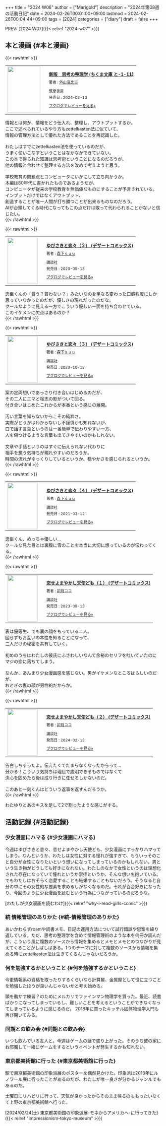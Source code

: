 +++
title = "2024 W08"
author = ["Marigold"]
description = "2024年第08週の活動日記"
date = 2024-02-26T00:01:00+09:00
lastmod = 2024-02-26T00:04:44+09:00
tags = [2024]
categories = ["diary"]
draft = false
+++

PREV: [2024 W07]({{< relref "2024-w07" >}})


## 本と漫画 {#本と漫画}

{{< rawhtml >}}
<div class="booklog_html"><table><tr><td class="booklog_html_image"><a href="https://www.amazon.co.jp/dp/4480439129?tag=booklogjp-default-22&linkCode=ogi&th=1&psc=1" target="_blank"><img src="https://m.media-amazon.com/images/I/51AtN0Q8gKL._SL160_.jpg" width="105" height="150" style="border:0;border-radius:0;" /></a></td><td class="booklog_html_info" style="padding-left:20px;"><div class="booklog_html_title" style="margin-bottom:10px;font-size:14px;font-weight:bold;"><a href="https://www.amazon.co.jp/dp/4480439129?tag=booklogjp-default-22&linkCode=ogi&th=1&psc=1" target="_blank">新版　思考の整理学 (ちくま文庫 と-1-11)</a></div><div style="margin-bottom:10px;"><div class="booklog_html_author" style="margin-bottom:15px;font-size:12px;;line-height:1.2em">著者 : <a href="https://booklog.jp/author/%E5%A4%96%E5%B1%B1%E6%BB%8B%E6%AF%94%E5%8F%A4" target="_blank">外山滋比古</a></div><div class="booklog_html_manufacturer" style="margin-bottom:5px;font-size:12px;;line-height:1.2em">筑摩書房</div><div class="booklog_html_release" style="font-size:12px;;line-height:1.2em">発売日 : 2024-02-13</div></div><div class="booklog_html_link_amazon"><a href="https://booklog.jp/item/1/4480439129" style="font-size:12px;" target="_blank">ブクログでレビューを見る»</a></div></td></tr></table></div><div>情報とは何か、情報をどう仕入れ、整理し、アウトプットするか。<br />ここで述べられているやり方もzettelkasten法に似ていて、<br />情報の管理方法として優れた方法であることを再認識した。<br /><br />わたしはすでにzettelkasten法を使っているのだが、<br />うまく使いこなすということはなかなかできていない。<br />この本で得られた知識は思考術ということになるのだろうが、<br />他の情報と合わせて整理する方法を改めて考えようと思う。<br /><br />学校教育の問題点とコンピュータにいかにして立ち向かうか。<br />本編は80年代に書かれたものであるようだが、<br />コンピュータが従来の学校教育を無価値なものにすることが予言されている。<br />インプットだけではなくアウトプット、<br />創造することが唯一人間が打ち勝つことが出来るものなのだろう。<br />AIが台頭してくる時代になってもこの点だけは取って代わられることがないと信じたい。</div>
{{< /rawhtml >}}

{{< rawhtml >}}
<div class="booklog_html"><table><tr><td class="booklog_html_image"><a href="https://www.amazon.co.jp/dp/B087X3K297?tag=booklogjp-default-22&linkCode=ogi&th=1&psc=1" target="_blank"><img src="https://m.media-amazon.com/images/I/51SVyH7BAtL._SL160_.jpg" width="97" height="150" style="border:0;border-radius:0;" /></a></td><td class="booklog_html_info" style="padding-left:20px;"><div class="booklog_html_title" style="margin-bottom:10px;font-size:14px;font-weight:bold;"><a href="https://www.amazon.co.jp/dp/B087X3K297?tag=booklogjp-default-22&linkCode=ogi&th=1&psc=1" target="_blank">ゆびさきと恋々（２） (デザートコミックス)</a></div><div style="margin-bottom:10px;"><div class="booklog_html_author" style="margin-bottom:15px;font-size:12px;;line-height:1.2em">著者 : <a href="https://booklog.jp/author/%E6%A3%AE%E4%B8%8B%EF%BD%93%EF%BD%95%EF%BD%95" target="_blank">森下ｓｕｕ</a></div><div class="booklog_html_manufacturer" style="margin-bottom:5px;font-size:12px;;line-height:1.2em">講談社</div><div class="booklog_html_release" style="font-size:12px;;line-height:1.2em">発売日 : 2020-05-13</div></div><div class="booklog_html_link_amazon"><a href="https://booklog.jp/item/1/B087X3K297" style="font-size:12px;" target="_blank">ブクログでレビューを見る»</a></div></td></tr></table></div><div>逸臣くんの「買う？買わない？」みたいなのを単なる変わった口癖程度にしか<br />思っていなかったのだが、優しさの現れだったのだな。<br />クールなように見える一方でこういう優しい一面を持ち合わせている。<br />このイケメンに欠点はあるのか？</div>
{{< /rawhtml >}}

{{< rawhtml >}}
<div class="booklog_html"><table><tr><td class="booklog_html_image"><a href="https://www.amazon.co.jp/dp/B08KPV3897?tag=booklogjp-default-22&linkCode=ogi&th=1&psc=1" target="_blank"><img src="https://m.media-amazon.com/images/I/514RzG6tMmL._SL160_.jpg" width="97" height="150" style="border:0;border-radius:0;" /></a></td><td class="booklog_html_info" style="padding-left:20px;"><div class="booklog_html_title" style="margin-bottom:10px;font-size:14px;font-weight:bold;"><a href="https://www.amazon.co.jp/dp/B08KPV3897?tag=booklogjp-default-22&linkCode=ogi&th=1&psc=1" target="_blank">ゆびさきと恋々（３） (デザートコミックス)</a></div><div style="margin-bottom:10px;"><div class="booklog_html_author" style="margin-bottom:15px;font-size:12px;;line-height:1.2em">著者 : <a href="https://booklog.jp/author/%E6%A3%AE%E4%B8%8B%EF%BD%93%EF%BD%95%EF%BD%95" target="_blank">森下ｓｕｕ</a></div><div class="booklog_html_manufacturer" style="margin-bottom:5px;font-size:12px;;line-height:1.2em">講談社</div><div class="booklog_html_release" style="font-size:12px;;line-height:1.2em">発売日 : 2020-10-13</div></div><div class="booklog_html_link_amazon"><a href="https://booklog.jp/item/1/B08KPV3897" style="font-size:12px;" target="_blank">ブクログでレビューを見る»</a></div></td></tr></table></div><div>案の定両想いであっさり付き合いはじめるのだが、<br />その二人にエマと桜志の影がついて回る。<br />付き合いはじめたこれからが本番という感じの展開。<br /><br />汚い言葉を知らないからこその純粋さ。<br />実際がどうかはわからないし不謹慎かも知れないが、<br />口で話す言葉というのは一番簡単で伝わりやすい一方、<br />人を傷つけるような言葉も出てきやすいのかもしれない。<br /><br />文章や手話というのはすぐに伝えられない代わりに<br />相手を想う気持ちが現れやすいのだろうか。<br />時間の流れがゆっくりしているというか、穏やかさを感じられるというか。</div>
{{< /rawhtml >}}

{{< rawhtml >}}
<div class="booklog_html"><table><tr><td class="booklog_html_image"><a href="https://www.amazon.co.jp/dp/B08Y1KJF88?tag=booklogjp-default-22&linkCode=ogi&th=1&psc=1" target="_blank"><img src="https://m.media-amazon.com/images/I/512PMcdbNHL._SL160_.jpg" width="97" height="150" style="border:0;border-radius:0;" /></a></td><td class="booklog_html_info" style="padding-left:20px;"><div class="booklog_html_title" style="margin-bottom:10px;font-size:14px;font-weight:bold;"><a href="https://www.amazon.co.jp/dp/B08Y1KJF88?tag=booklogjp-default-22&linkCode=ogi&th=1&psc=1" target="_blank">ゆびさきと恋々（４） (デザートコミックス)</a></div><div style="margin-bottom:10px;"><div class="booklog_html_author" style="margin-bottom:15px;font-size:12px;;line-height:1.2em">著者 : <a href="https://booklog.jp/author/%E6%A3%AE%E4%B8%8B%EF%BD%93%EF%BD%95%EF%BD%95" target="_blank">森下ｓｕｕ</a></div><div class="booklog_html_manufacturer" style="margin-bottom:5px;font-size:12px;;line-height:1.2em">講談社</div><div class="booklog_html_release" style="font-size:12px;;line-height:1.2em">発売日 : 2021-03-12</div></div><div class="booklog_html_link_amazon"><a href="https://booklog.jp/item/1/B08Y1KJF88" style="font-size:12px;" target="_blank">ブクログでレビューを見る»</a></div></td></tr></table></div><div>逸臣くん、めっちゃ優しい...<br />クールな見た目とは裏腹に雪のことを本当に大切に想っているのが伝わってくる。</div>
{{< /rawhtml >}}

{{< rawhtml >}}
<div class="booklog_html"><table><tr><td class="booklog_html_image"><a href="https://www.amazon.co.jp/dp/B0CHF7B3VN?tag=booklogjp-default-22&linkCode=ogi&th=1&psc=1" target="_blank"><img src="https://m.media-amazon.com/images/I/51CMoEEbvZL._SL160_.jpg" width="97" height="150" style="border:0;border-radius:0;" /></a></td><td class="booklog_html_info" style="padding-left:20px;"><div class="booklog_html_title" style="margin-bottom:10px;font-size:14px;font-weight:bold;"><a href="https://www.amazon.co.jp/dp/B0CHF7B3VN?tag=booklogjp-default-22&linkCode=ogi&th=1&psc=1" target="_blank">恋せよまやかし天使ども（１） (デザートコミックス)</a></div><div style="margin-bottom:10px;"><div class="booklog_html_author" style="margin-bottom:15px;font-size:12px;;line-height:1.2em">著者 : <a href="https://booklog.jp/author/%E5%8D%AF%E6%9C%88%E3%82%B3%E3%82%B3" target="_blank">卯月ココ</a></div><div class="booklog_html_manufacturer" style="margin-bottom:5px;font-size:12px;;line-height:1.2em">講談社</div><div class="booklog_html_release" style="font-size:12px;;line-height:1.2em">発売日 : 2023-09-13</div></div><div class="booklog_html_link_amazon"><a href="https://booklog.jp/item/1/B0CHF7B3VN" style="font-size:12px;" target="_blank">ブクログでレビューを見る»</a></div></td></tr></table></div><div>表は優等生、でも裏の顔をもっている二人。<br />図らずもお互いの本性を知ることになって、<br />二人だけの秘密を共有していく。<br /><br />初めのうちはわたしの彼氏にふさわしいなんて余裕のセリフを吐いていたのに<br />マジの恋に落ちてしまう。<br /><br />なんか、あんまり少女漫画感を感じない。男がイケメンなところはらしいのだが、<br />おとぎの裏の顔が男性的だからか。</div>
{{< /rawhtml >}}

{{< rawhtml >}}
<div class="booklog_html"><table><tr><td class="booklog_html_image"><a href="https://www.amazon.co.jp/dp/B0CV4VZBV7?tag=booklogjp-default-22&linkCode=ogi&th=1&psc=1" target="_blank"><img src="https://m.media-amazon.com/images/I/51fMcTg4uwL._SL160_.jpg" width="97" height="150" style="border:0;border-radius:0;" /></a></td><td class="booklog_html_info" style="padding-left:20px;"><div class="booklog_html_title" style="margin-bottom:10px;font-size:14px;font-weight:bold;"><a href="https://www.amazon.co.jp/dp/B0CV4VZBV7?tag=booklogjp-default-22&linkCode=ogi&th=1&psc=1" target="_blank">恋せよまやかし天使ども（２） (デザートコミックス)</a></div><div style="margin-bottom:10px;"><div class="booklog_html_author" style="margin-bottom:15px;font-size:12px;;line-height:1.2em">著者 : <a href="https://booklog.jp/author/%E5%8D%AF%E6%9C%88%E3%82%B3%E3%82%B3" target="_blank">卯月ココ</a></div><div class="booklog_html_manufacturer" style="margin-bottom:5px;font-size:12px;;line-height:1.2em">講談社</div><div class="booklog_html_release" style="font-size:12px;;line-height:1.2em">発売日 : 2024-02-13</div></div><div class="booklog_html_link_amazon"><a href="https://booklog.jp/item/1/B0CV4VZBV7" style="font-size:12px;" target="_blank">ブクログでレビューを見る»</a></div></td></tr></table></div><div>告白しちゃったよ。伝えたくてたまらなくなったからって...<br />分かる！こういう気持ちは理屈で説明できるものではなくて<br />決心を固めたら後は成り行きに任せるしかないのだ。<br /><br />このあと一刻くんはどういう返事を返すんだろうか。</div>
{{< /rawhtml >}}

わたゆりとあのキスを足して2で割ったような感じがする。


## 活動記録 {#活動記録}


### 少女漫画にハマる {#少女漫画にハマる}

今週はゆびさきと恋々、恋せよまやかし天使ども、少女漫画にすっかりハマってしまう。なんというか、わたしは女性に対する憧れが強すぎて、もういっそのこと自分が女性になりたいという想いになってしまっているのかもしれない。男という生き物がどうしても好きになれない。わたしのなかで女性というのは理想化された存在になっていて憧れというか崇拝というか、そんな想いを抱いている。でもわたしはおそらく恋愛することも結婚することもないだろう。そうなると自分の中にその女性的な要素を求めるしかなくなるのだ。それが百合好きになったり、今回のように少女漫画を読むという行為につながっているのだろうな。

[わたしが少女漫画を読むわけ]({{< relref "why-i-read-girls-comic" >}})


### 続 情報管理のありかた {#続-情報管理のありかた}

あいかわらずroamや読書メモ、日記の運用方法について試行錯誤や思案を繰り返している。ただ、思考の整理学を含めて情報管理術のような本を何冊か読んだが、こういう風に複数のソースから情報を集めるとメモとメモとのつながりが見えてくることがしばしばある。1つのテーマに対して複数のソースから情報を集める時にzettelkasten法は生きてくるんじゃないだろうか。


### 何を勉強するかということ {#何を勉強するかということ}

今更情報系の資格を取ったりするくらいなら計算屋、金属屋として役に立つことを勉強したほうが良いんじゃないかと考え始める。

頭を動かす練習？のためにメルカリでファインマン物理学を買った。最近、読書ばかりになってしまっているし、難しいことを考えるということができなくなってしまっているように感じるのだ。
2018年に買ったキッテル固体物理学入門も再び開いてみる。


### 同期との飲み会 {#同期との飲み会}

いつも飲んでいる友人と。今週はゲームの話で盛り上がった。そのうち彼の家にお邪魔して一緒にゲームをするというイベントが発生するかも知れない。


### 東京都美術館に行った {#東京都美術館に行った}

駅で東京都美術館の印象派展のポスターを偶然見かけた。印象派は2016年にルノワール展に行ったことがあるのだが、わたしが唯一良さが分かるジャンルでもあるのだ。

土曜日にリハビリに行って、天気が良かったからそのまま帰るのももったいなくて上野の東京都美術館へ行った。

[2024/02/24(土) 東京都美術館の印象派展-モネからアメリカへ-に行ってきた]({{< relref "impressionism-tokyo-museum" >}})
